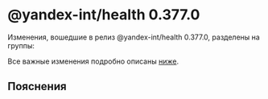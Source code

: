 # @yandex-int/health 0.377.0

<!-- ЧЕЛОВЕЧЕСКОЕ ВСТУПЛЕНИЕ -->

Изменения, вошедшие в релиз @yandex-int/health 0.377.0, разделены на группы:

Все важные изменения подробно описаны [ниже](#Пояснения).

## Пояснения

